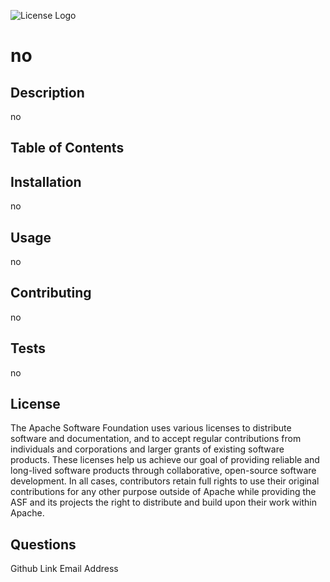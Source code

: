 ![License Logo](https://opensource.org/files/OSI_Approved_License.png)
# no 

## Description
no


## Table of Contents




## Installation
no



## Usage
no


## Contributing
no


## Tests
no

## License
The Apache Software Foundation uses various licenses to distribute software and documentation, and to accept regular contributions from individuals and corporations and larger grants of existing software products. These licenses help us achieve our goal of providing reliable and long-lived software products through collaborative, open-source software development. In all cases, contributors retain full rights to use their original contributions for any other purpose outside of Apache while providing the ASF and its projects the right to distribute and build upon their work within Apache.


## Questions
Github Link
Email Address